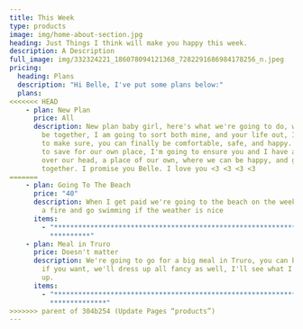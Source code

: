 ```yaml
---
title: This Week
type: products
image: img/home-about-section.jpg
heading: Just Things I think will make you happy this week.
description: A Description
full_image: img/332324221_186078094121368_7282291686984178256_n.jpeg
pricing:
  heading: Plans
  description: "Hi Belle, I've put some plans below:"
  plans:
<<<<<<< HEAD
    - plan: New Plan
      price: All
      description: New plan baby girl, here's what we're going to do, we're going to
        be together, I am going to sort both mine, and your life out, I'm going
        to make sure, you can finally be comfortable, safe, and happy. I'm going
        to save for our own place, I'm going to ensure you and I have a roof
        over our head, a place of our own, where we can be happy, and grow old,
        together. I promise you Belle. I love you <3 <3 <3 <3
=======
    - plan: Going To The Beach
      price: "40"
      description: When I get paid we're going to the beach on the weekend, we'll have
        a fire and go swimming if the weather is nice
      items:
        - "********************************************************************\
          **********"
    - plan: Meal in Truro
      price: Doesn't matter
      description: We're going to go for a big meal in Truro, you can bring your Mum
        if you want, we'll dress up all fancy as well, I'll see what I can whip
        up.
      items:
        - "********************************************************************\
          **************"
>>>>>>> parent of 304b254 (Update Pages “products”)
---
```

